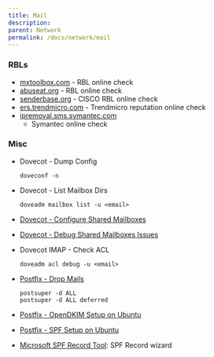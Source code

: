 ```yaml
---
title: Mail
description: 
parent: Network
permalink: /docs/network/mail
---
```

### RBLs

-   [mxtoolbox.com](http://mxtoolbox.com) - RBL online check
-   [abuseat.org](http://www.abuseat.org/lookup.cgi) - RBL online check
-   [senderbase.org](http://www.senderbase.org/lookup/) - CISCO RBL
    online check
-   [ers.trendmicro.com](https://ers.trendmicro.com/reputations) -
    Trendmicro reputation online check
-   [ipremoval.sms.symantec.com](http://ipremoval.sms.symantec.com/lookup/)
    - Symantec online check

### Misc

-   Dovecot - Dump Config

        doveconf -n

-   Dovecot - List Mailbox Dirs

        doveadm mailbox list -u <email>

-   [Dovecot - Configure Shared
    Mailboxes](http://wiki.dovecot.org/SharedMailboxes/Shared)
-   [Dovecot - Debug Shared Mailboxes
    Issues](http://lzone.de/blog/Debugging%20dovecot%20ACL%20Shared%20Mailboxes%20Not%20Showing%20in%20Thunderbird)
-   Dovecot IMAP - Check ACL

        doveadm acl debug -u <email>

-   [Postfix - Drop
    Mails](http://www.cyberciti.biz/tips/howto-postfix-flush-mail-queue.html)

        postsuper -d ALL
        postsuper -d ALL deferred

-   [Postfix - OpenDKIM Setup on
    Ubuntu](https://help.ubuntu.com/community/Postfix/DKIM)
-   [Postfix - SPF Setup on
    Ubuntu](https://help.ubuntu.com/community/Postfix/SPF)
-   [Microsoft SPF Record
    Tool](http://www.microsoft.com/mscorp/safety/content/technologies/senderid/wizard/default.aspx):
    SPF Record wizard

